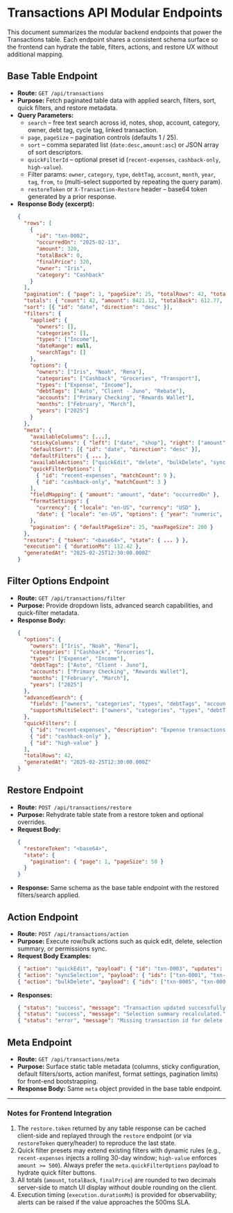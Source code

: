 # Transactions API Modular Endpoints

This document summarizes the modular backend endpoints that power the Transactions table. Each endpoint shares a consistent schema surface so the frontend can hydrate the table, filters, actions, and restore UX without additional mapping.

## Base Table Endpoint

- **Route:** `GET /api/transactions`
- **Purpose:** Fetch paginated table data with applied search, filters, sort, quick filters, and restore metadata.
- **Query Parameters:**
  - `search` – free text search across id, notes, shop, account, category, owner, debt tag, cycle tag, linked transaction.
  - `page`, `pageSize` – pagination controls (defaults 1 / 25).
  - `sort` – comma separated list (`date:desc,amount:asc`) or JSON array of sort descriptors.
  - `quickFilterId` – optional preset id (`recent-expenses`, `cashback-only`, `high-value`).
  - Filter params: `owner`, `category`, `type`, `debtTag`, `account`, `month`, `year`, `tag`, `from`, `to` (multi-select supported by repeating the query param).
  - `restoreToken` or `X-Transaction-Restore` header – base64 token generated by a prior response.
- **Response Body (excerpt):**
  ```json
  {
    "rows": [
      {
        "id": "txn-0002",
        "occurredOn": "2025-02-13",
        "amount": 320,
        "totalBack": 0,
        "finalPrice": 320,
        "owner": "Iris",
        "category": "Cashback"
      }
    ],
    "pagination": { "page": 1, "pageSize": 25, "totalRows": 42, "totalPages": 2 },
    "totals": { "count": 42, "amount": 8421.12, "totalBack": 612.77, "finalPrice": 7808.35 },
    "sort": [{ "id": "date", "direction": "desc" }],
    "filters": {
      "applied": {
        "owners": [],
        "categories": [],
        "types": ["Income"],
        "dateRange": null,
        "searchTags": []
      },
      "options": {
        "owners": ["Iris", "Noah", "Rena"],
        "categories": ["Cashback", "Groceries", "Transport"],
        "types": ["Expense", "Income"],
        "debtTags": ["Auto", "Client - Juno", "Rebate"],
        "accounts": ["Primary Checking", "Rewards Wallet"],
        "months": ["February", "March"],
        "years": ["2025"]
      }
    },
    "meta": {
      "availableColumns": [...],
      "stickyColumns": { "left": ["date", "shop"], "right": ["amount", "finalPrice"] },
      "defaultSort": [{ "id": "date", "direction": "desc" }],
      "defaultFilters": { ... },
      "availableActions": ["quickEdit", "delete", "bulkDelete", "syncSelection", "syncPermissions"],
      "quickFilterOptions": [
        { "id": "recent-expenses", "matchCount": 9 },
        { "id": "cashback-only", "matchCount": 3 }
      ],
      "fieldMapping": { "amount": "amount", "date": "occurredOn" },
      "formatSettings": {
        "currency": { "locale": "en-US", "currency": "USD" },
        "date": { "locale": "en-US", "options": { "year": "numeric", "month": "short", "day": "2-digit" } }
      },
      "pagination": { "defaultPageSize": 25, "maxPageSize": 200 }
    },
    "restore": { "token": "<base64>", "state": { ... } },
    "execution": { "durationMs": 112.42 },
    "generatedAt": "2025-02-25T12:30:00.000Z"
  }
  ```

## Filter Options Endpoint

- **Route:** `GET /api/transactions/filter`
- **Purpose:** Provide dropdown lists, advanced search capabilities, and quick-filter metadata.
- **Response Body:**
  ```json
  {
    "options": {
      "owners": ["Iris", "Noah", "Rena"],
      "categories": ["Cashback", "Groceries"],
      "types": ["Expense", "Income"],
      "debtTags": ["Auto", "Client - Juno"],
      "accounts": ["Primary Checking", "Rewards Wallet"],
      "months": ["February", "March"],
      "years": ["2025"]
    },
    "advancedSearch": {
      "fields": ["owners", "categories", "types", "debtTags", "accounts", "months", "years", "dateRange"],
      "supportsMultiSelect": ["owners", "categories", "types", "debtTags"]
    },
    "quickFilters": [
      { "id": "recent-expenses", "description": "Expense transactions from the last 30 days" },
      { "id": "cashback-only" },
      { "id": "high-value" }
    ],
    "totalRows": 42,
    "generatedAt": "2025-02-25T12:30:00.000Z"
  }
  ```

## Restore Endpoint

- **Route:** `POST /api/transactions/restore`
- **Purpose:** Rehydrate table state from a restore token and optional overrides.
- **Request Body:**
  ```json
  {
    "restoreToken": "<base64>",
    "state": {
      "pagination": { "page": 1, "pageSize": 50 }
    }
  }
  ```
- **Response:** Same schema as the base table endpoint with the restored filters/search applied.

## Action Endpoint

- **Route:** `POST /api/transactions/action`
- **Purpose:** Execute row/bulk actions such as quick edit, delete, selection summary, or permissions sync.
- **Request Body Examples:**
  ```json
  { "action": "quickEdit", "payload": { "id": "txn-0003", "updates": { "notes": "Updated via QA" } } }
  { "action": "syncSelection", "payload": { "ids": ["txn-0001", "txn-0002"] } }
  { "action": "bulkDelete", "payload": { "ids": ["txn-0005", "txn-0006"] } }
  ```
- **Responses:**
  ```json
  { "status": "success", "message": "Transaction updated successfully (simulation).", "updatedRow": { ... } }
  { "status": "success", "message": "Selection summary recalculated.", "summary": { "count": 2, "amount": 500.12, "totalBack": 42.1, "finalPrice": 458.02 } }
  { "status": "error", "message": "Missing transaction id for delete action." }
  ```

## Meta Endpoint

- **Route:** `GET /api/transactions/meta`
- **Purpose:** Surface static table metadata (columns, sticky configuration, default filters/sorts, action manifest, format settings, pagination limits) for front-end bootstrapping.
- **Response Body:** Same `meta` object provided in the base table endpoint.

---

### Notes for Frontend Integration

1. The `restore.token` returned by any table response can be cached client-side and replayed through the `restore` endpoint (or via `restoreToken` query/header) to reproduce the last state.
2. Quick filter presets may extend existing filters with dynamic rules (e.g., `recent-expenses` injects a rolling 30-day window; `high-value` enforces `amount >= 500`). Always prefer the `meta.quickFilterOptions` payload to hydrate quick filter buttons.
3. All totals (`amount`, `totalBack`, `finalPrice`) are rounded to two decimals server-side to match UI display without double rounding on the client.
4. Execution timing (`execution.durationMs`) is provided for observability; alerts can be raised if the value approaches the 500ms SLA.
